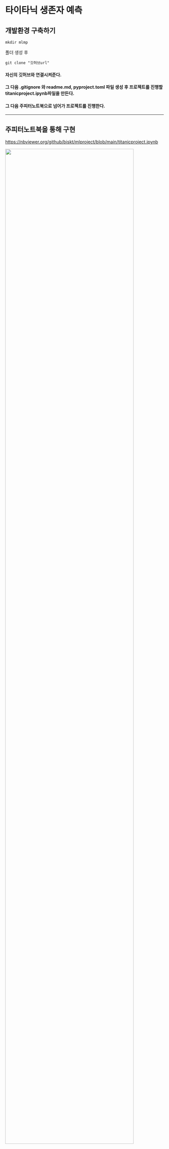 # 타이타닉 생존자 예측

## 개발환경 구축하기
```
mkdir mlmp
```
폴더 생성 후
```
git clone "깃허브url"
```
#### 자신의 깃허브와 연결시켜준다.
#### 그 다음 .gitignore 와 readme.md, pyproject.toml 파일 생성 후 프로젝트를 진행할 titanicproject.ipynb파일을 만든다.
#### 그 다음 주피터노트북으로 넘어가 프로젝트를 진행한다.

----------

## 주피터노트북을 통해 구현

https://nbviewer.org/github/biskt/mlproject/blob/main/titanicproject.ipynb


<img src="https://github.com/user-attachments/assets/38a6aa06-0eb1-4fbe-a39a-817cfc23cc35" width="90%"></img>

1. 결측치가 있는 데이터 파악하기

<img src="https://github.com/user-attachments/assets/b01f3ded-69fe-4bbf-a5b2-fee22c8c0217" width="90%"></img>

2. 결측치를 제거하거나 다른 값으로 대체해서 채워넣기

<img src="https://github.com/user-attachments/assets/9e7fc541-7244-42e7-aa25-40f571691aa1" width="90%"></img>

3. 훈련 데이터로 훈련시키기 위해 숫자로 통일시키기

<img src="https://github.com/user-attachments/assets/2d2db4e4-1f32-417c-b1dd-146d7d7919bb" width="90%"></img>

4. 결정트리, 랜덤포레스트, 로지스틱 모델로 정확도 비교해서 가장 좋은 모델로 예측하기

-----------

### 데이터 분석 결과
1. ##### 탑승객 성별 비율과 생존 비율을 통해 여성을 우선적으로 구조한 것으로 보인다.
2. ##### 등급석이 높을수록 티켓 요금 또한 비싸며, 그만큼 생존 비율이 높았다. 부자들을 먼저 구조한 것 같다.. ~(이것이 현실인가)~
3. ##### 가족과 같이 온 승객이 생존 비율이 높았지만 생존자 수는 혼자인 경우가 많은 것을 보니 가족을 우선적으로 구조됐다고는 보기 힘들어보인다.
4. ##### 교수님은 잘생기셨다.
5. ##### 탑승 항구가 S가 가장 많은 것을 보니 인구 밀집이 높은 도시는 S항구가 있는 도시인 것 같다.
6. ##### mr 남성 중에 가족과 동반한 사람이 적은 것을 보니 혼자 사는 사람이 많아 보인다.
7. ##### 1등석에 탑승한 노인이 비율이 높았는데도 불구하고 생존 비율은 가장 적었다. 구조 순위에서 가장 낮은 것으로 보인다.


-----------

## 이번 프로젝트에 대해서..
#### 코딩도 잘 못하고 실습을 처음 해봐서 아무것도 모른채 시작했다.
#### 개발환경 구축부터 차례차례 정보들을 검색해서  적용하면서 기본적인 것들을 배우고 익혀나갔다.
#### 이번 타이타닉 생존자 예측 모델 프로젝트를 진행하면서 가장 중요하게 생각했던건 문제없이 모델을 구현하는 것이다. 나름대로 잘 됐다고 생각해서 기쁘다.